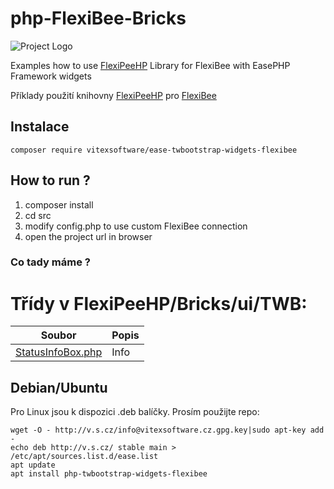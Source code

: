 # php-FlexiBee-Bricks
![Project Logo](https://raw.githubusercontent.com/VitexSoftware/php-flexibee-bricks/master/project-logo.png "Project Logo")

Examples how to use [FlexiPeeHP](https://github.com/Spoje-NET/FlexiPeeHP) Library for FlexiBee with EasePHP Framework widgets

Příklady použití knihovny [FlexiPeeHP](https://github.com/Spoje-NET/FlexiPeeHP) pro [FlexiBee](https://flexibee.eu/)


Instalace
----------

    composer require vitexsoftware/ease-twbootstrap-widgets-flexibee




How to run ?
------------

1) composer install
2) cd src
3) modify config.php to use custom FlexiBee connection
4) open the project url in browser


### Co tady máme ?


# Třídy v FlexiPeeHP/Bricks/ui/TWB:

| Soubor                                                              | Popis  |
| ------------------------------------------------------------------- | -------|
| [StatusInfoBox.php](src/FlexiPeeHP/Bricks/ui/TWB/StatusInfoBox.php) | Info


Debian/Ubuntu
-------------

Pro Linux jsou k dispozici .deb balíčky. Prosím použijte repo:

    wget -O - http://v.s.cz/info@vitexsoftware.cz.gpg.key|sudo apt-key add -
    echo deb http://v.s.cz/ stable main > /etc/apt/sources.list.d/ease.list
    apt update
    apt install php-twbootstrap-widgets-flexibee

